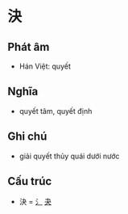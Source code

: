 # 決

## Phát âm
* Hán Việt: quyết

## Nghĩa
* quyết tâm, quyết định

## Ghi chú
* giải quyết thủy quái dưới nước

## Cấu trúc
* 決 = [⺡](⺡.md) [夬](夬.md)

<script>window.HANZI_FIELD='決';</script>
